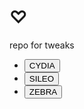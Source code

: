 <html>
<head>
<meta charset="utf-8">
<meta name="viewport" content="width=device-width, initial-scale=1">
</head>
<body>
<h1>♡</h1>
<div ><imgsrc="CydiaIcon.png" alt=""style="width:100px"; ></div>

<div class="name"><p>repo for tweaks</p></div>

<div><ul class="btns">

<li><div class="cydia"><a href="cydia://url/https://cydia.saurik.com/api/share#?source= Msh3l.github.io"><button class="cydiabtn">CYDIA</button></a></div></li>

<li><div class="sileo"> <a href="sileo://source/Msh3l.github.io"><button class="sileobtn">SILEO</button> </a></div></li>

<li><div class="zebra"><a href="zbra://sources/add/Msh3l.github.io/"><button class="zebrabtn">ZEBRA</button> </a></div></li>

</ul></div>
</body>
</html>
